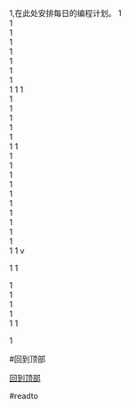 1,在此处安排每日的编程计划。 
1    
1    
1    
1    
1    
1    
1    
1    
1    1    1    
1    
1    
1    
1    
1    
1    1    
1    
1    
1    
1    
1    
1    
1    
1    
1    
1    
1    1    v

1    1    

1    
1    
1    
1    
1    1    

1    










































































#回到顶部



























  
[回到顶部](#readme)





#readto
